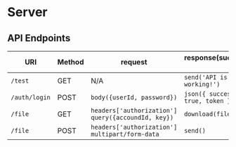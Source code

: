 # Server

## API Endpoints

| URI             | Method  | request                                               | response(success)    　　          |
| --------------- | ------- | ----------------------------------------------------- | -------------------------------- |
| `/test`         | GET     | N/A    　　                                              | `send('API is working!')`        |
| `/auth/login`   | POST    | `body({userId, password})`                            | `json({ success: true, token })` |
| `/file`         | GET     | `headers['authorization']` `query({accoundId, key})`  | `download(filePath)`             |
| `/file`         | POST    | `headers['authorization']` `multipart/form-data`      | `send()`                         |

